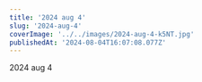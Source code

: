 ```yaml
---
title: '2024 aug 4'
slug: '2024-aug-4'
coverImage: '../../images/2024-aug-4-k5NT.jpg'
publishedAt: '2024-08-04T16:07:08.077Z'
---
```


2024 aug 4